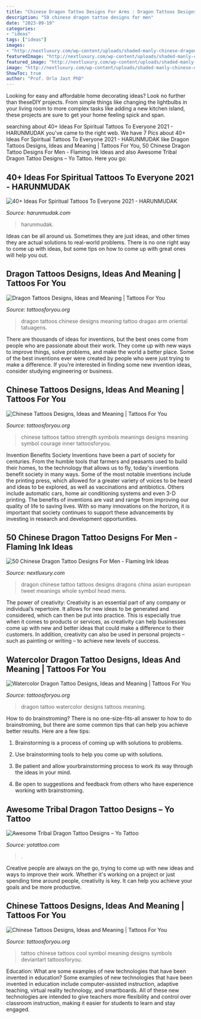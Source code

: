 ```yaml
---
title: "Chinese Dragon Tattoo Designs For Arms : Dragon Tattoos Designs, Ideas And Meaning"
description: "50 chinese dragon tattoo designs for men"
date: "2023-09-19"
categories:
- "ideas"
tags: ["ideas"]
images:
- "http://nextluxury.com/wp-content/uploads/shaded-manly-chinese-dragon-full-back-tattoo-on-guy.jpg"
featuredImage: "http://nextluxury.com/wp-content/uploads/shaded-manly-chinese-dragon-full-back-tattoo-on-guy.jpg"
featured_image: "http://nextluxury.com/wp-content/uploads/shaded-manly-chinese-dragon-full-back-tattoo-on-guy.jpg"
image: "http://nextluxury.com/wp-content/uploads/shaded-manly-chinese-dragon-full-back-tattoo-on-guy.jpg"
ShowToc: true
author: "Prof. Orlo Jast PhD"
---
```



Looking for easy and affordable home decorating ideas? Look no further than theseDIY projects. From simple things like changing the lightbulbs in your living room to more complex tasks like adding a new kitchen island, these projects are sure to get your home feeling spick and span.

	

		
searching about 40+ Ideas For Spiritual Tattoos To Everyone 2021 - HARUNMUDAK you've came to the right web. We have 7 Pics about 40+ Ideas For Spiritual Tattoos To Everyone 2021 - HARUNMUDAK like Dragon Tattoos Designs, Ideas and Meaning | Tattoos For You, 50 Chinese Dragon Tattoo Designs For Men - Flaming Ink Ideas and also Awesome Tribal Dragon Tattoo Designs – Yo Tattoo. Here you go:
		
    
## 40+ Ideas For Spiritual Tattoos To Everyone 2021 - HARUNMUDAK

<img loading=lazy src="https://harunmudak.com/wp-content/uploads/2020/12/spiritual-tattoos-11.jpg" onerror="this.onerror=null;this.src='https://tse3.mm.bing.net/th?id=OIP.eQAT2P9-lpOHCC7p1hKREwHaJP&amp;pid=15.1';" alt="40+ Ideas For Spiritual Tattoos To Everyone 2021 - HARUNMUDAK">

_Source: harunmudak.com_

>harunmudak. 

	

Ideas can be all around us. Sometimes they are just ideas, and other times they are actual solutions to real-world problems. There is no one right way to come up with ideas, but some tips on how to come up with great ones will help you out.

    
## Dragon Tattoos Designs, Ideas And Meaning | Tattoos For You

<img loading=lazy src="http://www.tattoosforyou.org/wp-content/uploads/2013/09/Chinese-Dragon-Tattoos.jpg" onerror="this.onerror=null;this.src='https://tse3.mm.bing.net/th?id=OIP.z4p8mKA0tD3XMzUt9FNd-wHaJ4&amp;pid=15.1';" alt="Dragon Tattoos Designs, Ideas and Meaning | Tattoos For You">

_Source: tattoosforyou.org_

>dragon tattoos chinese designs meaning tattoo dragao arm oriental tatuagens. 

	

There are thousands of ideas for inventions, but the best ones come from people who are passionate about their work. They come up with new ways to improve things, solve problems, and make the world a better place. Some of the best inventions ever were created by people who were just trying to make a difference. If you're interested in finding some new invention ideas, consider studying engineering or business.

    
## Chinese Tattoos Designs, Ideas And Meaning | Tattoos For You

<img loading=lazy src="http://www.tattoosforyou.org/wp-content/uploads/2013/10/Chinese-Tattoo-Meanings.jpg" onerror="this.onerror=null;this.src='https://tse1.mm.bing.net/th?id=OIP.jXHZLArw1KuVHbA2OG5L9gHaLH&amp;pid=15.1';" alt="Chinese Tattoos Designs, Ideas and Meaning | Tattoos For You">

_Source: tattoosforyou.org_

>chinese tattoos tattoo strength symbols meanings designs meaning symbol courage inner tattoosforyou. 

	

Invention Benefits Society
Inventions have been a part of society for centuries. From the humble tools that farmers and peasants used to build their homes, to the technology that allows us to fly, today's inventions benefit society in many ways. 
Some of the most notable inventions include the printing press, which allowed for a greater variety of voices to be heard and ideas to be explored, as well as vaccinations and antibiotics. Others include automatic cars, home air conditioning systems and even 3-D printing. 
The benefits of inventions are vast and range from improving our quality of life to saving lives. With so many innovations on the horizon, it is important that society continues to support these advancements by investing in research and development opportunities.

    
## 50 Chinese Dragon Tattoo Designs For Men - Flaming Ink Ideas

<img loading=lazy src="http://nextluxury.com/wp-content/uploads/shaded-manly-chinese-dragon-full-back-tattoo-on-guy.jpg" onerror="this.onerror=null;this.src='https://tse1.mm.bing.net/th?id=OIP.tSS6n3rkFiSzZLxXca_B7AAAAA&amp;pid=15.1';" alt="50 Chinese Dragon Tattoo Designs For Men - Flaming Ink Ideas">

_Source: nextluxury.com_

>dragon chinese tattoo tattoos designs dragons china asian european tweet meanings whole symbol head mens. 

	

The power of creativity:
Creativity is an essential part of any company or individual’s repertoire. It allows for new ideas to be generated and considered, which can then be put into practice. This is especially true when it comes to products or services, as creativity can help businesses come up with new and better ideas that could make a difference to their customers. In addition, creativity can also be used in personal projects – such as painting or writing – to achieve new levels of success.

    
## Watercolor Dragon Tattoo Designs, Ideas And Meaning | Tattoos For You

<img loading=lazy src="https://www.tattoosforyou.org/wp-content/uploads/2017/11/Watercolor-Dragon-Tattoo-Designs.jpg" onerror="this.onerror=null;this.src='https://tse2.mm.bing.net/th?id=OIP.bPiuLo5q7durXfo3tCZGJgHaHa&amp;pid=15.1';" alt="Watercolor Dragon Tattoo Designs, Ideas and Meaning | Tattoos For You">

_Source: tattoosforyou.org_

>dragon tattoo watercolor designs tattoos meaning. 

	

How to do brainstroming?
There is no one-size-fits-all answer to how to do brainstroming, but there are some common tips that can help you achieve better results. Here are a few tips:
1. Brainstorming is a process of coming up with solutions to problems.

2. Use brainstorming tools to help you come up with solutions.

3. Be patient and allow yourbrainstorming process to work its way through the ideas in your mind.

4. Be open to suggestions and feedback from others who have experience working with brainstroming.

    
## Awesome Tribal Dragon Tattoo Designs – Yo Tattoo

<img loading=lazy src="https://www.yotattoo.com/wp-content/uploads/2016/01/Tribal-Tattoos-Dragon...jpg" onerror="this.onerror=null;this.src='https://tse4.mm.bing.net/th?id=OIP.Dpwhdwccg6MaIgbOpFak1gHaKx&amp;pid=15.1';" alt="Awesome Tribal Dragon Tattoo Designs – Yo Tattoo">

_Source: yotattoo.com_

>. 

	

Creative people are always on the go, trying to come up with new ideas and ways to improve their work. Whether it's working on a project or just spending time around people, creativity is key. It can help you achieve your goals and be more productive.

    
## Chinese Tattoos Designs, Ideas And Meaning | Tattoos For You

<img loading=lazy src="http://www.tattoosforyou.org/wp-content/uploads/2013/10/Chinese-Symbol-For-Love-Tattoo-768x1024.jpg" onerror="this.onerror=null;this.src='https://tse2.mm.bing.net/th?id=OIP.pBgtkMXp60VJ_b1tlzbLVwHaJ4&amp;pid=15.1';" alt="Chinese Tattoos Designs, Ideas and Meaning | Tattoos For You">

_Source: tattoosforyou.org_

>tattoo chinese tattoos cool symbol meaning designs symbols deviantart tattoosforyou. 

	

Education: What are some examples of new technologies that have been invented in education?
Some examples of new technologies that have been invented in education include computer-assisted instruction, adaptive teaching, virtual reality technology, and smartboards. All of these new technologies are intended to give teachers more flexibility and control over classroom instruction, making it easier for students to learn and stay engaged.

